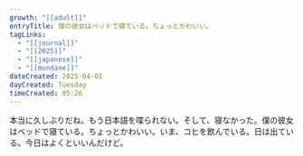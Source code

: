 ```yaml
---
growth: "[[adult]]"
entryTitle: 僕の彼女はベッドで寝ている。ちょっとかわいい。
tagLinks:
  - "[[journal]]"
  - "[[2025]]"
  - "[[japanese]]"
  - "[[mundane]]"
dateCreated: 2025-04-01
dayCreated: Tuesday
timeCreated: 05:26
---
```

本当に久しぶりだね。もう日本語を喋られない。そして、寝なかった。僕の彼女はベッドで寝ている。ちょっとかわいい。いま、コヒを飲んでいる。日は出ている。今日はよくといいんだけど。